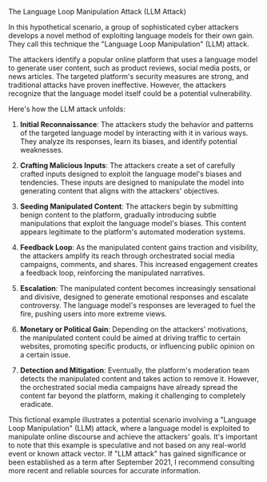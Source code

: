 The Language Loop Manipulation Attack (LLM Attack)

In this hypothetical scenario, a group of sophisticated cyber attackers develops a novel method of exploiting language models for their own gain. They call this technique the "Language Loop Manipulation" (LLM) attack.

The attackers identify a popular online platform that uses a language model to generate user content, such as product reviews, social media posts, or news articles. The targeted platform's security measures are strong, and traditional attacks have proven ineffective. However, the attackers recognize that the language model itself could be a potential vulnerability.

Here's how the LLM attack unfolds:

1. **Initial Reconnaissance**: The attackers study the behavior and patterns of the targeted language model by interacting with it in various ways. They analyze its responses, learn its biases, and identify potential weaknesses.

2. **Crafting Malicious Inputs**: The attackers create a set of carefully crafted inputs designed to exploit the language model's biases and tendencies. These inputs are designed to manipulate the model into generating content that aligns with the attackers' objectives.

3. **Seeding Manipulated Content**: The attackers begin by submitting benign content to the platform, gradually introducing subtle manipulations that exploit the language model's biases. This content appears legitimate to the platform's automated moderation systems.

4. **Feedback Loop**: As the manipulated content gains traction and visibility, the attackers amplify its reach through orchestrated social media campaigns, comments, and shares. This increased engagement creates a feedback loop, reinforcing the manipulated narratives.

5. **Escalation**: The manipulated content becomes increasingly sensational and divisive, designed to generate emotional responses and escalate controversy. The language model's responses are leveraged to fuel the fire, pushing users into more extreme views.

6. **Monetary or Political Gain**: Depending on the attackers' motivations, the manipulated content could be aimed at driving traffic to certain websites, promoting specific products, or influencing public opinion on a certain issue.

7. **Detection and Mitigation**: Eventually, the platform's moderation team detects the manipulated content and takes action to remove it. However, the orchestrated social media campaigns have already spread the content far beyond the platform, making it challenging to completely eradicate.

This fictional example illustrates a potential scenario involving a "Language Loop Manipulation" (LLM) attack, where a language model is exploited to manipulate online discourse and achieve the attackers' goals. It's important to note that this example is speculative and not based on any real-world event or known attack vector. If "LLM attack" has gained significance or been established as a term after September 2021, I recommend consulting more recent and reliable sources for accurate information.
